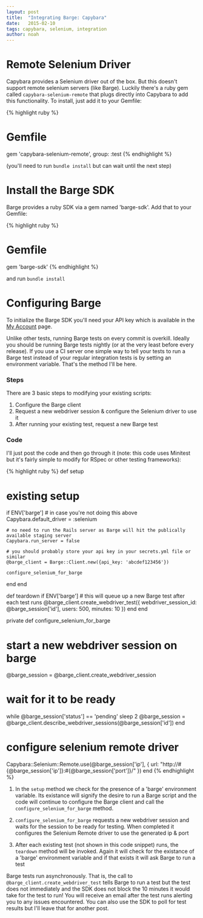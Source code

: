 ```yaml
---
layout: post
title:  "Integrating Barge: Capybara"
date:   2015-02-10
tags: capybara, selenium, integration
author: noah
---
```


# Remote Selenium Driver

Capybara provides a Selenium driver out of the box. But this doesn't support remote selenium servers (like Barge). Luckily there's a ruby gem called `capybara-selenium-remote` that plugs directly into Capybara to add this functionality. To install, just add it to your Gemfile:

{% highlight ruby %}
# Gemfile
gem 'capybara-selenium-remote', group: :test
{% endhighlight %}

(you'll need to run `bundle install` but can wait until the next step)

# Install the Barge SDK

Barge provides a ruby SDK via a gem named 'barge-sdk'. Add that to your Gemfile:

{% highlight ruby %}
# Gemfile
gem 'barge-sdk'
{% endhighlight %}

and run `bundle install`

# Configuring Barge

To initialize the Barge SDK you'll need your API key which is available in the [My Account](https://www.bargeapp.com/account) page.

Unlike other tests, running Barge tests on every commit is overkill. Ideally you should be running Barge tests nightly (or at the very least before every release). If you use a CI server one simple way to tell your tests to run a Barge test instead of your regular integration tests is by setting an environment variable. That's the method I'll be here.

### Steps

There are 3 basic steps to modifying your existing scripts:

1. Configure the Barge client
2. Request a new webdriver session & configure the Selenium driver to use it
3. After running your existing test, request a new Barge test

### Code

I'll just post the code and then go through it (note: this code uses Minitest but it's fairly simple to modify for RSpec or other testing frameworks):

{% highlight ruby %}
def setup
  # existing setup
  if ENV['barge']
    # in case you're not doing this above
    Capybara.default_driver = :selenium

    # no need to run the Rails server as Barge will hit the publically available staging server
    Capybara.run_server = false

    # you should probably store your api key in your secrets.yml file or similar
    @barge_client = Barge::Client.new({api_key: 'abcdef123456'})

    configure_selenium_for_barge
  end
end

def teardown
  if ENV['barge']
    # this will queue up a new Barge test after each test runs
    @barge_client.create_webdriver_test({
      webdriver_session_id: @barge_session['id'],
      users: 500,
      minutes: 10
    })
  end
end

private
def configure_selenium_for_barge
  # start a new webdriver session on barge
  @barge_session = @barge_client.create_webdriver_session

  # wait for it to be ready
  while @barge_session['status'] == 'pending'
    sleep 2
    @barge_session = @barge_client.describe_webdriver_sessions(@barge_session['id'])
  end

  # configure selenium remote driver
  Capybara::Selenium::Remote.use(@barge_session['ip'], {
    url: "http://#{@barge_session['ip']}:#{@barge_session['port']}/"
  })
end
{% endhighlight %}


1. In the `setup` method we check for the presence of a 'barge' environment variable. Its existance will signify the desire to run a Barge script and the code will continue to configure the Barge client and call the `configure_selenium_for_barge` method.

2. `configure_selenium_for_barge` requests a new webdriver session and waits for the session to be ready for testing. When completed it configures the Selenium Remote driver to use the generated ip & port

3. After each existing test (not shown in this code snippet) runs, the `teardown` method will be invoked. Again it will check for the existance of a 'barge' environment variable and if that exists it will ask Barge to run a test

Barge tests run asynchronously. That is, the call to `@barge_client.create_webdriver_test` tells Barge to run a test but the test does not immediately and the SDK does not block the 10 minutes it would take for the test to run! You will receive an email after the test runs alerting you to any issues encountered. You can also use the SDK to poll for test results but I'll leave that for another post.